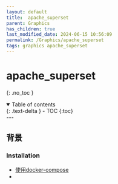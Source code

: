 ```yaml
---
layout: default
title:  apache_superset
parent: Graphics
has_children: true
last_modified_date: 2024-06-15 10:56:09
permalink: /Graphics/apache_superset
tags: graphics apache_superset
---
```


# apache_superset
{: .no_toc }

<details open markdown="block">
  <summary>
    Table of contents
  </summary>
  {: .text-delta }
- TOC
{:toc}
</details>
---

## 背景

### Installation

- [使用docker-compose](https://superset.apache.org/docs/installation/docker-compose)
- 